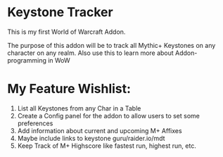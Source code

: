 # Keystone Tracker

This is my first World of Warcraft Addon. 

The purpose of this addon will be to track all Mythic+ Keystones on any character on any realm. Also use this to learn more about Addon-programming in WoW


# My Feature Wishlist:

1. List all Keystones from any Char in a Table
2. Create a Config panel for the addon to allow users to set some preferences
3. Add information about current and upcoming M+ Affixes
4. Maybe include links to keystone guru/raider.io/mdt
5. Keep Track of M+ Highscore like fastest run, highest run, etc.